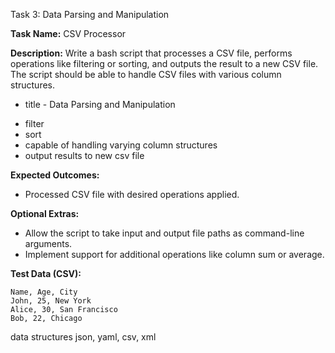 Task 3: Data Parsing and Manipulation

**Task Name:** CSV Processor

**Description:** Write a bash script that processes a CSV file, performs operations like filtering or sorting, and outputs the result to a new CSV file. The script should be able to handle CSV files with various column structures.

* title  - Data Parsing and Manipulation
- filter
- sort 
- capable of handling varying column structures
- output results to new csv file 

**Expected Outcomes:**
- Processed CSV file with desired operations applied.

**Optional Extras:**
- Allow the script to take input and output file paths as command-line arguments.
- Implement support for additional operations like column sum or average.

**Test Data (CSV):**
```csv
Name, Age, City
John, 25, New York
Alice, 30, San Francisco
Bob, 22, Chicago
```

data structures
json, yaml, csv, xml